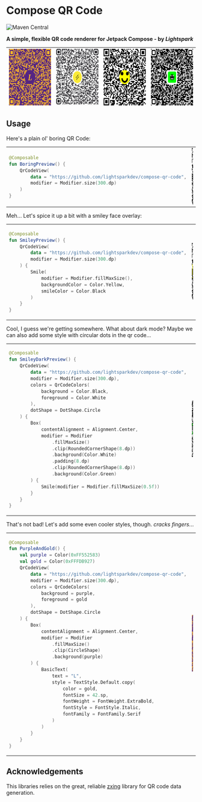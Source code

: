 # Compose QR Code

![Maven Central](https://img.shields.io/maven-central/v/com.lightspark/compose-qr-code)

__A simple, flexible QR code renderer for Jetpack Compose - by *Lightspark*__

| <img src="./docs/images/purple_and_gold.png" width="150px" height="150px" /> | <img src="./docs/images/lightning.png" width="150px" height="150px" /> | <img src="./docs/images/light_smile_square.png" width="150px" height="150px" /> | <img src="./docs/images/dark_smile_circle.png" width="150px" height="150px" /> |
|------------------------------------------------------------------------------|------------------------------------------------------------------------|---------------------------------------------------------------------------------|--------------------------------------------------------------------------------|

## Usage

Here's a plain ol' boring QR Code:

<table>
<tr>
<td>

```kotlin
@Composable
fun BoringPreview() {
    QrCodeView(
        data = "https://github.com/lightsparkdev/compose-qr-code",
        modifier = Modifier.size(300.dp)
    )
}
```

</td>
<td>
<img src="./docs/images/boring.png" width="150px" height="150px" />
</td>
</tr>
</table>

Meh... Let's spice it up a bit with a smiley face overlay:

<table>
<tr>
<td>

```kotlin
@Composable
fun SmileyPreview() {
    QrCodeView(
        data = "https://github.com/lightsparkdev/compose-qr-code",
        modifier = Modifier.size(300.dp)
    ) {
        Smile(
            modifier = Modifier.fillMaxSize(),
            backgroundColor = Color.Yellow,
            smileColor = Color.Black
        )
    }
}
```

</td>
<td>
<img src="./docs/images/light_smile_square.png" width="150px" height="150px" />
</td>
</tr>
</table>

Cool, I guess we're getting somewhere. What about dark mode? Maybe we can also add some style with
circular dots in the qr code...

<table>
<tr>
<td>

```kotlin
@Composable
fun SmileyDarkPreview() {
    QrCodeView(
        data = "https://github.com/lightsparkdev/compose-qr-code",
        modifier = Modifier.size(300.dp),
        colors = QrCodeColors(
            background = Color.Black,
            foreground = Color.White
        ),
        dotShape = DotShape.Circle
    ) {
        Box(
            contentAlignment = Alignment.Center,
            modifier = Modifier
                .fillMaxSize()
                .clip(RoundedCornerShape(8.dp))
                .background(Color.White)
                .padding(8.dp)
                .clip(RoundedCornerShape(8.dp))
                .background(Color.Green)
        ) {
            Smile(modifier = Modifier.fillMaxSize(0.5f))
        }
    }
}
```

</td>
<td>
<img src="./docs/images/dark_smile_circle.png" width="150px" height="150px" />
</td>
</tr>
</table>


That's not bad! Let's add some even cooler styles, though. *cracks fingers*...

<table>
<tr>
<td>

```kotlin
@Composable
fun PurpleAndGold() {
    val purple = Color(0xFF552583)
    val gold = Color(0xFFFDB927)
    QrCodeView(
        data = "https://github.com/lightsparkdev/compose-qr-code",
        modifier = Modifier.size(300.dp),
        colors = QrCodeColors(
            background = purple,
            foreground = gold
        ),
        dotShape = DotShape.Circle
    ) {
        Box(
            contentAlignment = Alignment.Center,
            modifier = Modifier
                .fillMaxSize()
                .clip(CircleShape)
                .background(purple)
        ) {
            BasicText(
                text = "L",
                style = TextStyle.Default.copy(
                    color = gold,
                    fontSize = 42.sp,
                    fontWeight = FontWeight.ExtraBold,
                    fontStyle = FontStyle.Italic,
                    fontFamily = FontFamily.Serif
                )
            )
        }
    }
}
```

</td>
<td>
<img src="./docs/images/purple_and_gold.png" width="150px" height="150px" />
</td>
</tr>
</table>

## Acknowledgements

This libraries relies on the great, reliable [zxing](https://github.com/zxing/zxing) library for QR
code data generation.
